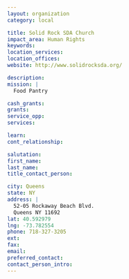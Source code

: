 ```yaml
---
layout: organization
category: local

title: Solid Rock SDA Church
impact_area: Human Rights
keywords: 
location_services: 
location_offices: 
website: http://www.solidrocksda.org/

description: 
mission: |
  Food Pantry

cash_grants: 
grants: 
service_opp: 
services: 

learn: 
cont_relationship: 

salutation: 
first_name: 
last_name: 
title_contact_person: 

city: Queens
state: NY
address: |
  52-05 Rockaway Beach Blvd.     
  Queens NY 11692
lat: 40.592979
lng: -73.782554
phone: 718-327-3205
ext: 
fax: 
email: 
preferred_contact: 
contact_person_intro: 
---
```


